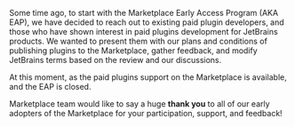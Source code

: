 [//]: # (title: Marketplace EAP: who and why?)

Some time ago, to start with the Marketplace Early Access Program (AKA EAP), we have decided to reach out to existing paid plugin developers, and those who have shown interest in paid plugins development for JetBrains products. We wanted to present them with our plans and conditions of publishing plugins to the Marketplace, gather feedback, and modify JetBrains terms based on the review and our discussions.

At this moment, as the paid plugins support on the Marketplace is available, and the EAP is closed.

Marketplace team would like to say a huge **thank you** to all of our early adopters of the Marketplace for your participation, support, and feedback!
